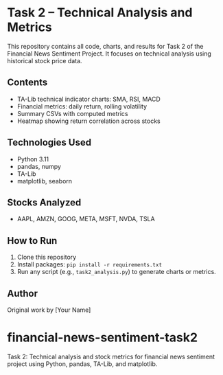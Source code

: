 # Task 2 – Technical Analysis and Metrics

This repository contains all code, charts, and results for Task 2 of the Financial News Sentiment Project. It focuses on technical analysis using historical stock price data.

## Contents

- TA-Lib technical indicator charts: SMA, RSI, MACD
- Financial metrics: daily return, rolling volatility
- Summary CSVs with computed metrics
- Heatmap showing return correlation across stocks

## Technologies Used

- Python 3.11
- pandas, numpy
- TA-Lib
- matplotlib, seaborn

## Stocks Analyzed

- AAPL, AMZN, GOOG, META, MSFT, NVDA, TSLA

## How to Run

1. Clone this repository
2. Install packages: `pip install -r requirements.txt`
3. Run any script (e.g., `task2_analysis.py`) to generate charts or metrics.

## Author

Original work by [Your Name]
# financial-news-sentiment-task2
Task 2: Technical analysis and stock metrics for financial news sentiment project using Python, pandas, TA-Lib, and matplotlib.
